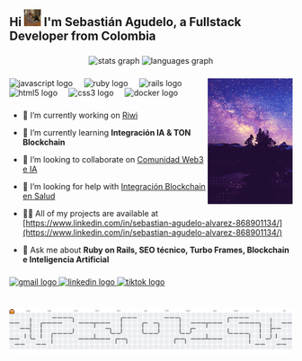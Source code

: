 <h2 align="left">Hi <img src="img/cat _working.gif" height="30" /> I'm Sebastián Agudelo, a Fullstack Developer from Colombia</h2>

###

<div align="center">
  <img src="https://github-readme-stats.vercel.app/api?username=illuminaki&hide_title=false&hide_rank=false&show_icons=true&include_all_commits=true&count_private=true&disable_animations=false&theme=dracula&locale=en&hide_border=false" height="150" alt="stats graph"  />
  <img src="https://github-readme-stats.vercel.app/api/top-langs?username=illuminaki&locale=en&hide_title=false&layout=compact&card_width=320&langs_count=5&theme=dracula&hide_border=false" height="150" alt="languages graph"  />
</div>

###

<img align="right" width="30%" src="img/star-GIF.gif" alt="Coding Cat"  />

###

<div align="left">
  <img src="https://cdn.jsdelivr.net/gh/devicons/devicon/icons/javascript/javascript-original.svg" height="30" alt="javascript logo"  />
  <img width="12" />
  <img src="https://cdn.jsdelivr.net/gh/devicons/devicon/icons/ruby/ruby-original.svg" height="30" alt="ruby logo"  />
  <img width="12" />
  <img src="https://cdn.jsdelivr.net/gh/devicons/devicon/icons/rails/rails-original-wordmark.svg" height="30" alt="rails logo"  />
  <img width="12" />
  <img src="https://cdn.jsdelivr.net/gh/devicons/devicon/icons/html5/html5-original.svg" height="30" alt="html5 logo"  />
  <img width="12" />
  <img src="https://cdn.jsdelivr.net/gh/devicons/devicon/icons/css3/css3-original.svg" height="30" alt="css3 logo"  />
  <img width="12" />
  <img src="https://cdn.jsdelivr.net/gh/devicons/devicon/icons/docker/docker-original.svg" height="30" alt="docker logo"  />
</div>

###

- 🔭 I’m currently working on [Riwi](riwi.io)

- 🌱 I’m currently learning **Integración IA & TON Blockchain**

- 👯 I’m looking to collaborate on [Comunidad Web3 e IA](https://cafetech.lat/)

- 🤝 I’m looking for help with [Integración Blockchain en Salud](https://zafiroapp.com/)

- 👨‍💻 All of my projects are available at [https://www.linkedin.com/in/sebastian-agudelo-alvarez-868901134/](https://www.linkedin.com/in/sebastian-agudelo-alvarez-868901134/)

- 💬 Ask me about **Ruby on Rails, SEO técnico, Turbo Frames, Blockchain e Inteligencia Artificial**

###

<div align="left">
  <a href="jsagudeloaa@gmail.com">
    <img src="https://img.shields.io/static/v1?message=Gmail&logo=gmail&label=&color=D14836&logoColor=white&labelColor=&style=for-the-badge" height="35" alt="gmail logo"  />
  </a>
  <a href="https://linkedin.com/in/sebastian-agudelo-alvarez-868901134/">
    <img src="https://img.shields.io/static/v1?message=LinkedIn&logo=linkedin&label=&color=0077B5&logoColor=white&labelColor=&style=for-the-badge" height="35" alt="linkedin logo"  />
  </a>
  <a href="https://www.tiktok.com/@el_illuminaki">
    <img src="https://img.shields.io/static/v1?message=TikTok&logo=tiktok&label=&color=000000&logoColor=white&labelColor=&style=for-the-badge" height="35" alt="tiktok logo"  />
  </a>
</div>

###

<br clear="both">


<picture>
  <source media="(prefers-color-scheme: dark)" srcset="https://raw.githubusercontent.com/illuminaki/illuminaki/output/pacman-contribution-graph-dark.svg">
  <source media="(prefers-color-scheme: light)" srcset="https://raw.githubusercontent.com/illuminaki/illuminaki/output/pacman-contribution-graph.svg">
  <img alt="pacman contribution graph" src="https://raw.githubusercontent.com/illuminaki/illuminaki/output/pacman-contribution-graph.svg">
</picture>
